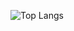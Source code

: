 ![Top Langs](https://github-readme-stats.vercel.app/api/top-langs/?username=Kuuw&layout=compact&theme=dracula)

